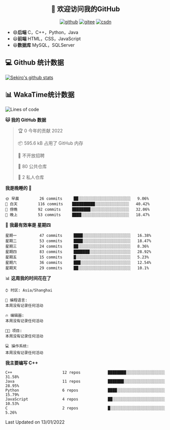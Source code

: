 <h2 align="center">👋 欢迎访问我的GitHub</h2>
<p align="center">
  <a href="https://666wxy666.github.io/"><img src="https://img.shields.io/badge/GitHub-24292e" alt="github"></a>
  <a href="https://gitee.com/wxy_666"><img src="https://img.shields.io/badge/Gitee-fe7300" alt="gitee"></a>
  <a href="https://blog.csdn.net/WXY_666"><img src="https://img.shields.io/badge/CSDN-cf000e" alt="csdn"></a>
</p>

- 😄**后端** C，C++，Python，Java
- 😃**前端** HTML，CSS，JavaScript
- 😆**数据库** MySQL，SQLServer

## 💻 Github 统计数据
[![Sekiro's github stats](https://github-readme-stats.vercel.app/api?username=666WXY666)](https://666wxy666.github.io/)

## 📊 WakaTime统计数据

<!--START_SECTION:waka-->
![Lines of code](https://img.shields.io/badge/%E4%BB%8E%E3%80%8C%E4%BD%A0%E5%A5%BD%E4%B8%96%E7%95%8C%E3%80%8D%E6%88%91%E5%B7%B2%E7%BB%8F%E5%86%99%E4%BA%86--293%20Thousand%20%E8%A1%8C%E4%BB%A3%E7%A0%81-blue)

**🐱 我的 GitHub 数据** 

> 🏆 0 今年的贡献 2022
 > 
> 📦 595.6 kB 占用了 GitHub 内存 
 > 
> 🚫 不开放招聘
 > 
> 📜 80 公共仓库 
 > 
> 🔑 2 私人仓库  
 > 
**我是晚睡的 🦉** 

```text
🌞 早晨         26 commits     ██░░░░░░░░░░░░░░░░░░░░░░░   9.06% 
🌆 白天         116 commits    ██████████░░░░░░░░░░░░░░░   40.42% 
🌃 傍晚         92 commits     ████████░░░░░░░░░░░░░░░░░   32.06% 
🌙 晚上         53 commits     ████░░░░░░░░░░░░░░░░░░░░░   18.47%

```
📅 **我最有效率是 星期四** 

```text
星期一          47 commits     ████░░░░░░░░░░░░░░░░░░░░░   16.38% 
星期二          53 commits     ████░░░░░░░░░░░░░░░░░░░░░   18.47% 
星期三          24 commits     ██░░░░░░░░░░░░░░░░░░░░░░░   8.36% 
星期四          83 commits     ███████░░░░░░░░░░░░░░░░░░   28.92% 
星期五          15 commits     █░░░░░░░░░░░░░░░░░░░░░░░░   5.23% 
星期六          36 commits     ███░░░░░░░░░░░░░░░░░░░░░░   12.54% 
星期天          29 commits     ██░░░░░░░░░░░░░░░░░░░░░░░   10.1%

```


📊 **这周我的时间花在了** 

```text
⌚︎ 时区: Asia/Shanghai

💬 编程语言: 
本周没有记录任何活动

🔥 编辑器: 
本周没有记录任何活动

🐱‍💻 项目: 
本周没有记录任何活动

💻 操作系统: 
本周没有记录任何活动

```

**我主要编写 C++** 

```text
C++                      12 repos            ████████░░░░░░░░░░░░░░░░░   31.58% 
Java                     11 repos            ███████░░░░░░░░░░░░░░░░░░   28.95% 
Python                   6 repos             ████░░░░░░░░░░░░░░░░░░░░░   15.79% 
JavaScript               4 repos             ██░░░░░░░░░░░░░░░░░░░░░░░   10.53% 
C                        2 repos             █░░░░░░░░░░░░░░░░░░░░░░░░   5.26%

```



 Last Updated on 13/01/2022
<!--END_SECTION:waka-->

<!--
**666WXY666/666WXY666** is a ✨ _special_ ✨ repository because its `README.md` (this file) appears on your GitHub profile.

Here are some ideas to get you started:

- 🔭 I’m currently working on ...
- 🌱 I’m currently learning ...
- 👯 I’m looking to collaborate on ...
- 🤔 I’m looking for help with ...
- 💬 Ask me about ...
- 📫 How to reach me: ...
- 😄 Pronouns: ...
- ⚡ Fun fact: ...
-->
